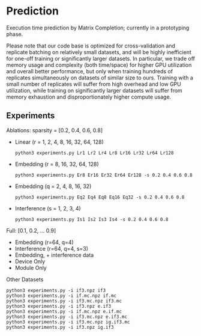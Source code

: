 # Prediction

Execution time prediction by Matrix Completion; currently in a prototyping phase.

Please note that our code base is optimized for cross-validation and replicate batching on relatively small datasets, and will be highly inefficient for one-off training or significantly larger datasets. In particular, we trade off memory usage and complexity (both time/space) for higher GPU utilization and overall better performance, but only when training hundreds of replicates simultaneously on datasets of similar size to ours. Training with a small number of replicates will suffer from high overhead and low GPU utilization, while training on significantly larger datasets will suffer from memory exhaustion and disproportionately higher compute usage.

## Experiments

Ablations: sparsity = [0.2, 0.4, 0.6, 0.8]
- Linear (r = 1, 2, 4, 8, 16, 32, 64, 128)
    ```
    python3 experiments.py Lr1 Lr2 Lr4 Lr8 Lr16 Lr32 Lr64 Lr128
    ```
- Embedding (r = 8, 16, 32, 64, 128)
    ```
    python3 experiments.py Er8 Er16 Er32 Er64 Er128 -s 0.2 0.4 0.6 0.8
    ```
- Embedding (q = 2, 4, 8, 16, 32)
    ```
    python3 experiments.py Eq2 Eq4 Eq8 Eq16 Eq32 -s 0.2 0.4 0.6 0.8
    ```
- Interference (s = 1, 2, 3, 4)
    ```
    python3 experiments.py Is1 Is2 Is3 Is4 -s 0.2 0.4 0.6 0.8
    ```

Full: [0.1, 0.2, ... 0.9]
- Embedding (r=64, q=4)
- Interference (r=64, q=4, s=3)
- Embedding, + interference data
- Device Only
- Module Only

Other Datasets
```
python3 experiments.py -i if3.npz if3
python3 experiments.py -i if.mc.npz if.mc
python3 experiments.py -i if3.mc.npz if3.mc
python3 experiments.py -i if3.npz e.if3
python3 experiments.py -i if.mc.npz e.if.mc
python3 experiments.py -i if3.mc.npz e.if3.mc
python3 experiments.py -i if3.mc.npz ig.if3.mc
python3 experiments.py -i if3.npz ig.if3
```
